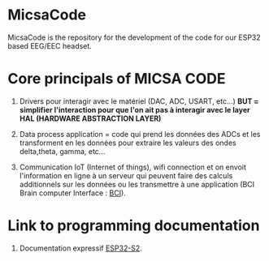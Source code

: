 # MicsaCode
MicsaCode is the repository for the development of the code for our ESP32 based EEG/EEC headset. 


# Core principals of MICSA CODE

1. Drivers pour interagir avec le matériel (DAC, ADC, USART, etc...) **BUT = simplifier l'interaction pour que l'on ait pas à interagir avec le layer HAL (HARDWARE ABSTRACTION LAYER)**
2. Data process application = code qui prend les données des ADCs et les transforment en les données pour extraire les valeurs des ondes delta,theta, gamma, etc...

3. Communication IoT (Internet of things), wifi connection et on envoit l'information en ligne à un serveur qui peuvent faire des calculs additionnels sur les données ou les transmettre à une application (BCI Brain computer Interface : [BCI](https://en.wikipedia.org/wiki/Brain%E2%80%93computer_interface)).


# Link to programming documentation 

1. Documentation expressif [ESP32-S2](https://docs.espressif.com/projects/esp-idf/en/latest/esp32s2/api-reference/peripherals/adc_oneshot.html).
